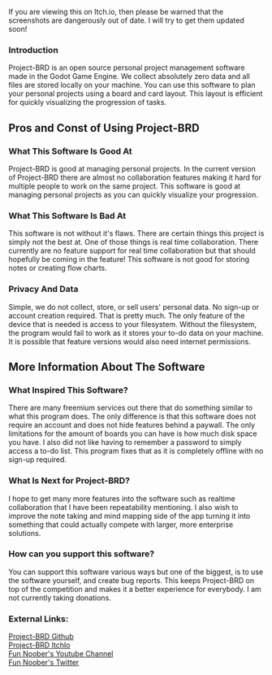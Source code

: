 If you are viewing this on Itch.io, then please be warned that the screenshots are dangerously out of date. I will try to get them updated soon!

### Introduction
Project-BRD is an open source personal project management software made in the Godot Game Engine. We collect absolutely zero data and all files are stored locally on your machine. You can use this software to plan your personal projects using a board and card layout. This layout is efficient for quickly visualizing the progression of tasks.

## Pros and Const of Using Project-BRD

### What This Software Is Good At
Project-BRD is good at managing personal projects. In the current version of Project-BRD there are almost no collaboration features making it hard for multiple people to work on the same project. This software is good at managing personal projects as you can quickly visualize your progression.

### What This Software Is Bad At
This software is not without it's flaws. There are certain things this project is simply not the best at. One of those things is real time collaboration. There currently are no feature support for real time collaboration but that should hopefully be coming in the feature! This software is not good for storing notes or creating flow charts.

### Privacy And Data
Simple, we do not collect, store, or sell users' personal data. No sign-up or account creation required. That is pretty much. The only feature of the device that is needed is access to your filesystem. Without the filesystem, the program would fail to work as it stores your to-do data on your machine. It is possible that feature versions would also need internet permissions.

## More Information About The Software

### What Inspired This Software?
There are many freemium services out there that do something similar to what this program does. The only difference is that this software does not require an account and does not hide features behind a paywall. The only limitations for the amount of boards you can have is how much disk space you have. I also did not like having to remember a password to simply access a to-do list. This program fixes that as it is completely offline with no sign-up required.

### What Is Next for Project-BRD?
I hope to get many more features into the software such as realtime collaboration that I have been repeatability mentioning. I also wish to improve the note taking and mind mapping side of the app turning it into something that could actually compete with larger, more enterprise solutions.

### How can you support this software?
You can support this software various ways but one of the biggest, is to use the software yourself, and create bug reports. This keeps Project-BRD on top of the competition and makes it a better experience for everybody. I am not currently taking donations.

### External Links:
[Project-BRD Github](https://github.com/FunNoober/Project-BRD) \
[Project-BRD ItchIo](https://fun-noober.itch.io/project-brd) \
[Fun Noober's Youtube Channel](https://www.youtube.com/c/funnoobercodingforbeginners) \
[Fun Noober's Twitter](https://twitter.com/fun_noober)
